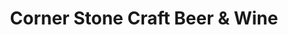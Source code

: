 ---
title: "Corner Stone Craft Beer & Wine"
url: /columbus/corner-stone-craft-beer-and-wine/
shop: alcohol
---